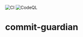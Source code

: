 ![CI](https://github.com/CoderDeltaLAN/commit-guardian/actions/workflows/ci.yml/badge.svg?branch=main) ![CodeQL](https://github.com/CoderDeltaLAN/commit-guardian/actions/workflows/codeql.yml/badge.svg?branch=main)

# commit-guardian

